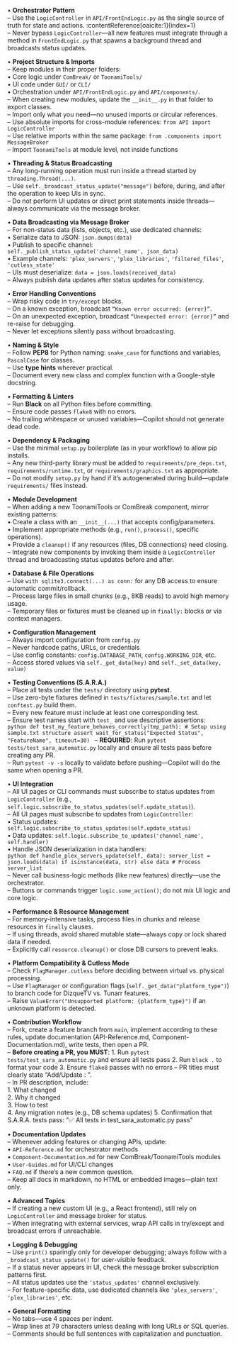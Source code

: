 • **Orchestrator Pattern**  
  – Use the `LogicController` in `API/FrontEndLogic.py` as the single source of truth for state and actions. :contentReference[oaicite:1]{index=1}  
  – Never bypass `LogicController`—all new features must integrate through a method in `FrontEndLogic.py` that spawns a background thread and broadcasts status updates.

• **Project Structure & Imports**  
  – Keep modules in their proper folders:  
    • Core logic under `ComBreak/` or `ToonamiTools/`  
    • UI code under `GUI/` or `CLI/`  
    • Orchestration under `API/FrontEndLogic.py` and `API/components/`.  
  – When creating new modules, update the `__init__.py` in that folder to export classes.  
  – Import only what you need—no unused imports or circular references.  
  – Use absolute imports for cross-module references: `from API import LogicController`  
  – Use relative imports within the same package: `from .components import MessageBroker`  
  – Import `ToonamiTools` at module level, not inside functions

• **Threading & Status Broadcasting**  
  – Any long-running operation must run inside a thread started by `threading.Thread(...)`.  
  – Use `self._broadcast_status_update("message")` before, during, and after the operation to keep UIs in sync.  
  – Do not perform UI updates or direct print statements inside threads—always communicate via the message broker.

• **Data Broadcasting via Message Broker**  
  – For non-status data (lists, objects, etc.), use dedicated channels:  
    • Serialize data to JSON: `json.dumps(data)`  
    • Publish to specific channel: `self._publish_status_update('channel_name', json_data)`  
    • Example channels: `'plex_servers'`, `'plex_libraries'`, `'filtered_files'`, `'cutless_state'`  
  – UIs must deserialize: `data = json.loads(received_data)`  
  – Always publish data updates after status updates for consistency.

• **Error Handling Conventions**  
  – Wrap risky code in `try/except` blocks.  
  – On a known exception, broadcast `“Known error occurred: {error}”`.  
  – On an unexpected exception, broadcast `“Unexpected error: {error}”` and re-raise for debugging.  
  – Never let exceptions silently pass without broadcasting.

• **Naming & Style**  
  – Follow **PEP8** for Python naming: `snake_case` for functions and variables, `PascalCase` for classes.  
  – Use **type hints** wherever practical.  
  – Document every new class and complex function with a Google-style docstring.  

• **Formatting & Linters**  
  – Run **Black** on all Python files before committing.  
  – Ensure code passes `flake8` with no errors.  
  – No trailing whitespace or unused variables—Copilot should not generate dead code.

• **Dependency & Packaging**  
  – Use the minimal `setup.py` boilerplate (as in your workflow) to allow pip installs.  
  – Any new third-party library must be added to `requirements/pre_deps.txt`, `requirements/runtime.txt`, or `requirements/graphics.txt` as appropriate.  
  – Do not modify `setup.py` by hand if it’s autogenerated during build—update `requirements/` files instead.

• **Module Development**  
  – When adding a new ToonamiTools or ComBreak component, mirror existing patterns:  
    • Create a class with an `__init__(...)` that accepts config/parameters.  
    • Implement appropriate methods (e.g., `run()`, `process()`, specific operations).  
    • Provide a `cleanup()` if any resources (files, DB connections) need closing.  
  – Integrate new components by invoking them inside a `LogicController` thread and broadcasting status updates before and after.

• **Database & File Operations**  
  – Use `with sqlite3.connect(...) as conn:` for any DB access to ensure automatic commit/rollback.  
  – Process large files in small chunks (e.g., 8KB reads) to avoid high memory usage.  
  – Temporary files or fixtures must be cleaned up in `finally:` blocks or via context managers.

• **Configuration Management**  
  – Always import configuration from `config.py`  
  – Never hardcode paths, URLs, or credentials  
  – Use config constants: `config.DATABASE_PATH`, `config.WORKING_DIR`, etc.  
  – Access stored values via `self._get_data(key)` and `self._set_data(key, value)`

• **Testing Conventions (S.A.R.A.)**  
  – Place all tests under the `tests/` directory using **pytest**.  
  – Use zero-byte fixtures defined in `tests/fixtures/sample.txt` and let `conftest.py` build them.  
  – Every new feature must include at least one corresponding test.  
  – Ensure test names start with `test_` and use descriptive assertions:  
    ```python
    def test_my_feature_behaves_correctly(tmp_path):
        # Setup using sample.txt structure
        assert wait_for_status("Expected Status", "FeatureName", timeout=30)
    ```
  – **REQUIRED**: Run `pytest tests/test_sara_automatic.py` locally and ensure all tests pass before creating any PR.  
  – Run `pytest -v -s` locally to validate before pushing—Copilot will do the same when opening a PR.

• **UI Integration**  
  – All UI pages or CLI commands must subscribe to status updates from `LogicController` (e.g., `self.logic.subscribe_to_status_updates(self.update_status)`).  
  – All UI pages must subscribe to updates from `LogicController`:  
    • Status updates: `self.logic.subscribe_to_status_updates(self.update_status)`  
    • Data updates: `self.logic.subscribe_to_updates('channel_name', self.handler)`  
    • Handle JSON deserialization in data handlers:  
      ```python
      def handle_plex_servers_update(self, data):
          server_list = json.loads(data) if isinstance(data, str) else data
          # Process server_list
      ```  
  – Never call business-logic methods (like new features) directly—use the orchestrator.  
  – Buttons or commands trigger `logic.some_action()`; do not mix UI logic and core logic.

• **Performance & Resource Management**  
  – For memory-intensive tasks, process files in chunks and release resources in `finally` clauses.  
  – If using threads, avoid shared mutable state—always copy or lock shared data if needed.  
  – Explicitly call `resource.cleanup()` or close DB cursors to prevent leaks.

• **Platform Compatibility & Cutless Mode**  
  – Check `FlagManager.cutless` before deciding between virtual vs. physical processing.  
  – Use `FlagManager` or configuration flags (`self._get_data("platform_type")`) to branch code for DizqueTV vs. Tunarr features.  
  – Raise `ValueError("Unsupported platform: {platform_type}")` if an unknown platform is detected.

• **Contribution Workflow**  
  – Fork, create a feature branch from `main`, implement according to these rules, update documentation (API-Reference.md, Component-Documentation.md), write tests, then open a PR.  
  – **Before creating a PR, you MUST**:
    1. Run `pytest tests/test_sara_automatic.py` and ensure all tests pass
    2. Run `black .` to format your code
    3. Ensure `flake8` passes with no errors
  – PR titles must clearly state “Add/Update <feature>: <short description>”.  
  – In PR description, include:  
    1. What changed  
    2. Why it changed  
    3. How to test  
    4. Any migration notes (e.g., DB schema updates)
    5. Confirmation that S.A.R.A. tests pass: "✅ All tests in test_sara_automatic.py pass"

• **Documentation Updates**  
  – Whenever adding features or changing APIs, update:  
    • `API-Reference.md` for orchestrator methods  
    • `Component-Documentation.md` for new ComBreak/ToonamiTools modules  
    • `User-Guides.md` for UI/CLI changes  
    • `FAQ.md` if there’s a new common question.  
  – Keep all docs in markdown, no HTML or embedded images—plain text only.

• **Advanced Topics**  
  – If creating a new custom UI (e.g., a React frontend), still rely on `LogicController` and message broker for status.  
  – When integrating with external services, wrap API calls in try/except and broadcast errors if unreachable.

• **Logging & Debugging**  
  – Use `print()` sparingly only for developer debugging; always follow with a `_broadcast_status_update()` for user-visible feedback.  
  – If a status never appears in UI, check the message broker subscription patterns first.  
  – All status updates use the `'status_updates'` channel exclusively.  
  – For feature-specific data, use dedicated channels like `'plex_servers'`, `'plex_libraries'`, etc.

• **General Formatting**  
  – No tabs—use 4 spaces per indent.  
  – Wrap lines at 79 characters unless dealing with long URLs or SQL queries.  
  – Comments should be full sentences with capitalization and punctuation.

